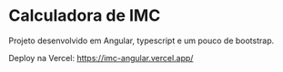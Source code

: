 # Calculadora de IMC

Projeto desenvolvido em Angular, typescript e um pouco de bootstrap.

Deploy na Vercel: https://imc-angular.vercel.app/
